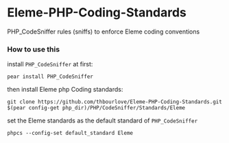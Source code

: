 Eleme-PHP-Coding-Standards
==========================

PHP_CodeSniffer rules (sniffs) to enforce Eleme coding conventions

### How to use this

install `PHP_CodeSniffer` at first:

    pear install PHP_CodeSniffer

then install Eleme php Coding standards:

    git clone https://github.com/thbourlove/Eleme-PHP-Coding-Standards.git $(pear config-get php_dir)/PHP/CodeSniffer/Standards/Eleme

set the Eleme standards as the default standard of `PHP_CodeSniffer`

    phpcs --config-set default_standard Eleme
